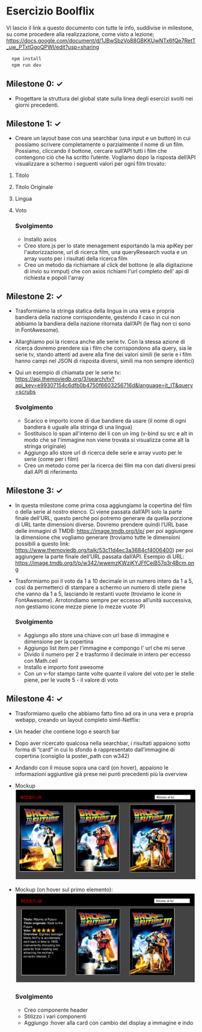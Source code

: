 # Esercizio Boolflix
Vi lascio il link a questo documento con tutte le info, suddivise in milestone, su come procedere alla realizzazione, come visto a lezione;
https://docs.google.com/document/d/1JBwSbzVo88GBKKUwNTx6fQe7RetT_uw_PTxtGgoQPWI/edit?usp=sharing

```bash
  npm install
  npm run dev
```

## Milestone 0: &check;
- Progettare la struttura del global state sulla linea degli esercizi svolti nei giorni precedenti.

## Milestone 1: &check;
- Creare un layout base con una searchbar (una input e un button) in cui possiamo scrivere completamente o parzialmente il nome di un film. Possiamo, cliccando il  bottone, cercare sull’API tutti i film che contengono ciò che ha scritto l’utente.
Vogliamo dopo la risposta dell’API visualizzare a schermo i seguenti valori per ogni film trovato: 
1. Titolo
2. Titolo Originale
3. Lingua
4. Voto

    ### Svolgimento
    - Installo axios
    - Creo store.js per lo state menagement esportando la mia apiKey per l'autorizzazione, url di ricerca film, una queryResearch vuota e un array vuoto per i risultati della ricerca film
    - Creo un metodo da richiamare al click del bottone (e alla digitazione di invio su inmput) che con axios richiami l'url completo dell' api di richiesta e popoli l'array

## Milestone 2: &check;
- Trasformiamo la stringa statica della lingua in una vera e propria bandiera della nazione corrispondente, gestendo il caso in cui non abbiamo la bandiera della nazione ritornata dall’API (le flag non ci sono in FontAwesome).
- Allarghiamo poi la ricerca anche alle serie tv. Con la stessa azione di ricerca dovremo prendere sia i film che corrispondono alla query, sia le serie tv, stando attenti ad avere alla fine dei valori simili (le serie e i film hanno campi nel JSON di risposta diversi, simili ma non sempre identici)
- Qui un esempio di chiamata per le serie tv:
https://api.themoviedb.org/3/search/tv?api_key=e99307154c6dfb0b4750f6603256716d&language=it_IT&query=scrubs

    ### Svolgimento
    - Scarico e importo icone di due bandiere da usare (il nome di ogni bandiera è uguale alla stringa di una lingua)
    - Sostituisco lo span all'interno del li con un img (v-bind su src e alt in modo che se l'immagine non viene trovata si visualizza come alt la stringa originale)
    - Aggiungo allo store url di ricerca delle serie e array vuoto per le serie (come per i film)
    - Creo un metodo come per la ricerca dei film ma con dati diversi presi dall API di riferimento

## Milestone 3: &check;
- In questa milestone come prima cosa aggiungiamo la copertina del film o della serie al nostro elenco. Ci viene passata dall’API solo la parte finale dell’URL, questo perché poi potremo generare da quella porzione di URL tante dimensioni diverse. Dovremo prendere quindi l’URL base delle immagini di TMDB: https://image.tmdb.org/t/p/ per poi aggiungere la dimensione che vogliamo generare (troviamo tutte le dimensioni possibili a questo link: https://www.themoviedb.org/talk/53c11d4ec3a3684cf4006400) per poi aggiungere la parte finale dell’URL passata dall’API.
Esempio di URL:
https://image.tmdb.org/t/p/w342/wwemzKWzjKYJFfCeiB57q3r4Bcm.png
- Trasformiamo poi il voto da 1 a 10 decimale in un numero intero da 1 a 5, così da permetterci di stampare a schermo un numero di stelle piene che vanno da 1 a 5, lasciando le restanti vuote (troviamo le icone in FontAwesome).
Arrotondiamo sempre per eccesso all’unità successiva, non gestiamo icone mezze piene (o mezze vuote :P)

    ### Svolgimento
    - Aggiungo allo store una chiave con url base di immagine e dimensione per la copertina
    - Aggiungo list item per l'immagine e compongo l' url che mi serve
    - Divido il numero per 2 e trasformo il decimale in intero per eccesso con Math.ceil
    - Installo e importo font awesome
    - Con un v-for stampo tante volte quante il valore del voto per le stelle piene, per le vuote 5 - il valore di voto

## Milestone 4: &check;
- Trasformiamo quello che abbiamo fatto fino ad ora in una vera e propria webapp, creando un layout completo simil-Netflix:
- Un header che contiene logo e search bar
- Dopo aver ricercato qualcosa nella searchbar, i risultati appaiono sotto forma di “card” in cui lo sfondo è rappresentato dall’immagine di copertina (consiglio la poster_path con w342)
- Andando con il mouse sopra una card (on hover), appaiono le informazioni aggiuntive già prese nei punti precedenti più la overview
- Mockup
![alt text](image.png)
- Mockup (on hover sul primo elemento): ![alt text](image-1.png)

    ### Svolgimento
    - Creo componente header
    - Stilizzo i vari componenti
    - Aggiungo :hover alla card con cambio del display a immagine e indo




